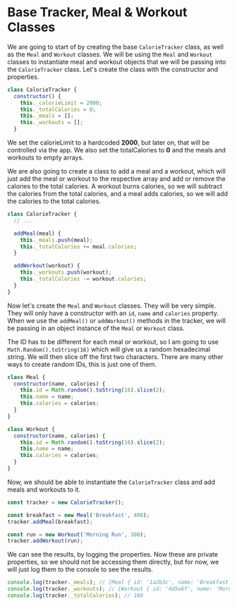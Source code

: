 # Base Tracker, Meal & Workout Classes

We are going to start of by creating the base `CalorieTracker` class, as well as the `Meal` and `Workout` classes. We will be using the `Meal` and `Workout` classes to instantiate meal and workout objects that we will be passing into the `CalorieTracker` class.
Let's create the class with the constructor and properties.

```js
class CalorieTracker {
  constructor() {
    this._calorieLimit = 2000;
    this._totalCalories = 0;
    this._meals = [];
    this._workouts = [];
  }
```

We set the calorieLimit to a hardcoded **2000**, but later on, that will be controlled via the app. We also set the totalCalories to **0** and the meals and workouts to empty arrays.

We are also going to create a class to add a meal and a workout, which will just add the meal or workout to the respective array and add or remove the calories to the total calories. A workout burns calories, so we will subtract the calories from the total calories, and a meal adds calories, so we will add the calories to the total calories.

```js
class CalorieTracker {
  // ...

  addMeal(meal) {
    this._meals.push(meal);
    this._totalCalories += meal.calories;
  }

  addWorkout(workout) {
    this._workouts.push(workout);
    this._totalCalories -= workout.calories;
  }
}
```

Now let's create the `Meal` and `Workout` classes. They will be very simple. They will only have a constructor with an `id`, `name` and `calories` property. When we use the `addMeal()` or `addWorkout()` methods in the tracker, we will be passing in an object instance of the `Meal` or `Workout` class.

The ID has to be different for each meal or workout, so I am going to use `Math.Random().toString(16)` which will give us a random hexadecimal string. We will then slice off the first two characters. There are many other ways to create random IDs, this is just one of them.

```js
class Meal {
  constructor(name, calories) {
    this.id = Math.random().toString(16).slice(2);
    this.name = name;
    this.calories = calories;
  }
}

class Workout {
  constructor(name, calories) {
    this.id = Math.random().toString(16).slice(2);
    this.name = name;
    this.calories = calories;
  }
}
```

Now, we should be able to instantiate the `CalorieTracker` class and add meals and workouts to it.

```js
const tracker = new CalorieTracker();

const breakfast = new Meal('Breakfast', 400);
tracker.addMeal(breakfast);

const run = new Workout('Morning Run', 300);
tracker.addWorkout(run);
```

We can see the results, by logging the properties. Now these are private properties, so we should not be accessing them directly, but for now, we will just log them to the console to see the results.

```js
console.log(tracker._meals); // [Meal { id: '1a2b3c', name: 'Breakfast', calories: 400 }]
console.log(tracker._workouts); // [Workout { id: '4d5e6f', name: 'Morning Run', calories: 300 }]
console.log(tracker._totalCalories); // 100
```

